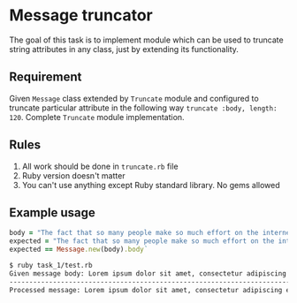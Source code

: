 # Message truncator

The goal of this task is to implement module which can be used to truncate string attributes in any class, just by extending its functionality.

## Requirement
Given `Message` class extended by `Truncate` module and configured to truncate particular attribute in the following way `truncate :body, length: 120`. Complete `Truncate` module implementation.

## Rules
1. All work should be done in `truncate.rb` file
2. Ruby version doesn't matter
3. You can't use anything except Ruby standard library. No gems allowed

## Example usage
```ruby
body = "The fact that so many people make so much effort on the internet to make other random people from around the world laugh/feel better is a great achievement of the human race."
expected = "The fact that so many people make so much effort on the internet to make other random people from around the world laugh..."
expected == Message.new(body).body`
```
```bash
$ ruby task_1/test.rb
Given message body: Lorem ipsum dolor sit amet, consectetur adipiscing elit, sed do eiusmod tempor incididunt ut labore et dolore magna aliqua. Ut enim ad minim veniam, quis nostrud exercitation.
--------------------------------------------------------------------------------
Processed message: Lorem ipsum dolor sit amet, consectetur adipiscing elit, sed do eiusmod tempor incididunt ut labore et dolore magna ali...
```
